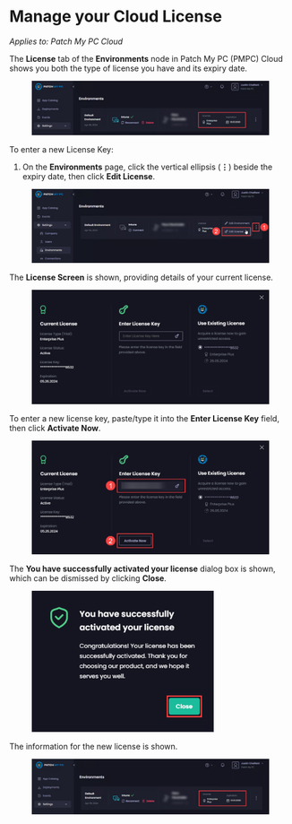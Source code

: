 # Manage your Cloud License

_Applies to: Patch My PC Cloud_

The **License** tab of the **Environments** node in Patch My PC (PMPC) Cloud shows you both the type of license you have and its expiry date.

<figure><img src="../../../_images/gitbook/image%20%282573%29.png" alt="“License” tab of the “Environments” page showing your license type and expiry" width="563"><figcaption></figcaption></figure>

To enter a new License Key:

1. On the **Environments** page, click the vertical ellipsis (**⋮**) beside the expiry date, then click **Edit License**.

<figure><img src="../../../_images/gitbook/image%20%282574%29.png" alt="Clicking the vertical ellipsis (⋮) beside the expiry date, then click “Edit License”" width="563"><figcaption></figcaption></figure>

The **License Screen** is shown, providing details of your current license.

<figure><img src="../../../_images/gitbook/image%20%28854%29.png" alt="“License screen” showing details of your current license " width="563"><figcaption></figcaption></figure>

To enter a new license key, paste/type it into the **Enter License Key** field, then click **Activate Now**.

<figure><img src="../../../_images/gitbook/image%20%28855%29.png" alt="Entering a new license key" width="563"><figcaption></figcaption></figure>

The **You have successfully activated your license** dialog box is shown, which can be dismissed by clicking **Close**.

<figure><img src="../../../_images/gitbook/image%20%28856%29.png" alt="“You have successfully activated your license” dialog box" width="325"><figcaption></figcaption></figure>

The information for the new license is shown.

<figure><img src="../../../_images/gitbook/image%20%282575%29.png" alt="Information for the new license." width="563"><figcaption></figcaption></figure>
